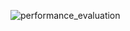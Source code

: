 
![performance_evaluation](https://user-images.githubusercontent.com/23158313/158611353-5c975dcd-cd30-4d86-a916-00f24a712a37.gif)



